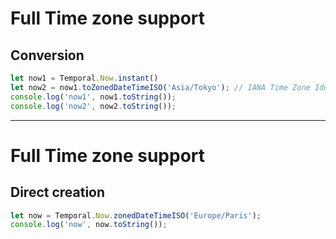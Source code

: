 # Full Time zone support
## Conversion

```ts {monaco-run} {autorun:false}
let now1 = Temporal.Now.instant()
let now2 = now1.toZonedDateTimeISO('Asia/Tokyo'); // IANA Time Zone Identifiers
console.log('now1', now1.toString());
console.log('now2', now2.toString());
```

<!-- 
- new Date() sometimes creates local dates, sometimes creates UTC dates 
- momentJS requires a plugin
- Temporal does it out of the box
-->

---

# Full Time zone support
## Direct creation

```ts {monaco-run} {autorun:false}
let now = Temporal.Now.zonedDateTimeISO('Europe/Paris'); 
console.log('now', now.toString()); 

```
